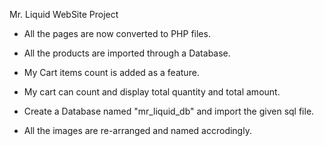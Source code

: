 Mr. Liquid WebSite Project

* All the pages are now converted to PHP files.

* All the products are imported through a Database.

* My Cart items count is added as a feature.

* My cart can count and display total quantity and total amount.

* Create a Database named "mr_liquid_db" and import the given sql file.

* All the images are re-arranged and named accrodingly.
